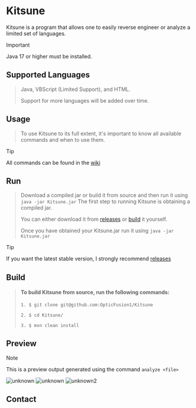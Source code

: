 # Kitsune
Kitsune is a program that allows one to easily reverse engineer or analyze a limited set of languages.

> [!IMPORTANT]  
> Java 17 or higher must be installed.

## Supported Languages
> Java, VBScript (Limited Support), and HTML.
> 
> Support for more languages will be added over time.

## Usage
>
> To use Kitsune to its full extent, it's important to know all available commands and when to use them. 
>

> [!TIP]  
> All commands can be found in the [wiki](https://github.com/OpticFusion1/Kitsune/wiki)  

## Run
> Download a compiled jar or build it from source and then run it using `java -jar Kitsune.jar`
> The first step to running Kitsune is obtaining a compiled jar.
>
> You can either download it from [releases](https://github.com/OpticFusion1/Kitsune/releases) or [build](#build) it yourself.
>
> Once you have obtained your Kitsune.jar run it using `java -jar Kitsune.jar`

> [!TIP]  
> If you want the latest stable version, I strongly recommend [releases](https://github.com/OpticFusion1/Kitsune/releases)

## Build
> #### To build Kitsune from source, run the following commands:
> ```
> 1. $ git clone git@github.com:OpticFusion1/Kitsune
> ```
> ```
> 2. $ cd Kitsune/
> ```
> ```
> 3. $ mvn clean install
> ```

## Preview

> [!NOTE]  
> This is a preview output generated using the command `analyze <file>`

![unknown](https://user-images.githubusercontent.com/37254722/196303016-d5de5e7c-e16a-4caa-92a5-f34d0cc5baa5.png)
![unknown](https://user-images.githubusercontent.com/37254722/196303029-3f5719f7-20a2-47ba-ae71-7f50f3fe2add.png)
![unknown2](https://user-images.githubusercontent.com/37254722/196303030-6d7eec9a-94be-44a0-b01b-d65b4a846f76.png)

## Contact